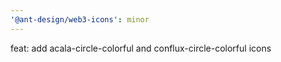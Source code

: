 ```yaml
---
'@ant-design/web3-icons': minor
---
```


feat: add acala-circle-colorful and conflux-circle-colorful icons
